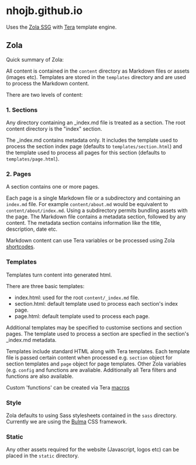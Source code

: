 nhojb.github.io
=====================

Uses the [Zola SSG](https://www.getzola.org/) with [Tera](https://tera.netlify.app/) template engine.

## Zola

Quick summary of Zola:

All content is contained in the `content` directory as Markdown files or assets (images etc).
Templates are stored in the `templates` directory and are used to process the Markdown content.

There are two levels of content:

### 1. Sections

Any directory containing an _index.md file is treated as a section.
The root content directory is the "index" section.

The _index.md contains metadata only. It includes the template used to process the section index page (defaults to `templates/section.html`) and the template used to process all pages for this section (defaults to `templates/page.html`).

### 2. Pages

A section contains one or more pages.

Each page is a single Markdown file or a subdirectory and containing an `index.md` file. For example `content/about.md` would be equivalent to `content/about/index.md`.
Using a subdirectory permits bundling assets with the page.
The Markdown file contains a metadata section, followed by any content. The metadata section contains information like the title, description, date etc.

Markdown content can use Tera variables or be processed using Zola [shortcodes](https://www.getzola.org/documentation/content/shortcodes/).

### Templates

Templates turn content into generated html.

There are three basic templates:

- index.html: used for the root `content/_index.md` file.
- section.html: default template used to process each section's index page.
- page.html: default template used to process each page.

Additional templates may be specified to customise sections and section pages. The template used to process a section are specfied in the section's _index.md metadata.

Templates include standard HTML along with Tera templates. Each template file is passed certain content when processed e.g. `section` object for section templates and `page` object for page templates. Other Zola variables (e.g. `config` and functions are avaliable. Additionally all Tera filters and functions are also available.

Custom 'functions' can be created via Tera [macros](https://tera.netlify.app/docs/#macros)

### Style

Zola defaults to using Sass stylesheets contained in the `sass` directory. Currently we are using the [Bulma](https://bulma.io/) CSS framework.

### Static

Any other assets required for the website (Javascript, logos etc) can be placed in the `static` directory.
